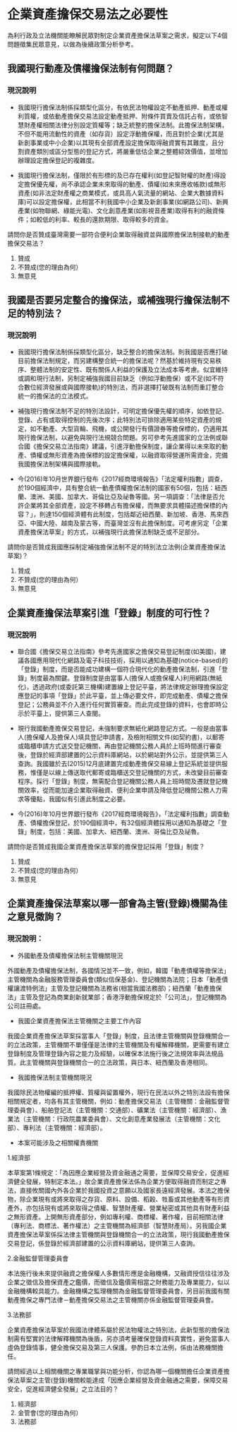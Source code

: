 # 企業資產擔保交易法之必要性

為利行政及立法機關能瞭解民眾對制定企業資產擔保法草案之需求，擬定以下4個問題徵集民眾意見，以做為後續政策分析參考。

## 我國現行動產及債權擔保法制有何問題？

### 現況說明

* 我國現行擔保法制係採類型化區分，有依民法物權設定不動產抵押、動產或權利質權，或依動產擔保交易法設定動產抵押、附條件買賣及信託占有，或依智慧財產權相關法律分別設定質權等；缺乏統整的擔保法制。此擔保法制架構，不但不能用流動性的資產（如存貨）設定浮動擔保權，而且對於企業(尤其是新創事業或中小企業)以其現有全部資產設定擔保取得融資實有其難度，且分割資產類別或區分型態的登記方式，將嚴重低估企業之整體綜效價值，並增加辦理設定擔保登記的複雜度。

* 我國現行擔保法制，僅限於有形標的及已存在權利(如登記智財權的財產)得設定擔保優先權，尚不承認企業未來取得的動產、債權(如未來應收帳款)或無形資產(如非法定財產權之商業模式，或具高人氣流量的網站、企業大數據資料庫)可以設定擔保權，此相當不利我國中小企業及新創事業(如網路公司)、新興產業(如物聯網、綠能光電)、文化創意產業(如影視音產業)取得有利的融資條件；如較低的利率、較長的還款期限、取得較多的資金。

請問你是否贊成臺灣需要一部符合便利企業取得融資並與國際擔保法制接軌的動產擔保交易法？
  1. 贊成
  2. 不贊成(您的理由為何）           
  3. 無意見

## 我國是否要另定整合的擔保法，或補強現行擔保法制不足的特別法？

### 現況說明

* 我國現行擔保法制係採類型化區分，缺乏整合的擔保法制。則我國是否應打破目前擔保法制規定，而另建構整合統一的擔保法呢？然基於維持現有交易秩序、整體法制的安定性、既有關係人利益的保護及立法成本等考慮。似宜維持或調和現行法制，另制定補強我國目前缺乏（例如浮動擔保）或不足(如不符合數位經濟發展或與國際接軌)的特別法，而非選擇打破既有法制而重訂整合統一的擔保法的立法模式。

* 補強現行擔保法制不足的特別法設計，可明定擔保優先權的順序，如依登記、登錄、占有或取得控制的先後次序；此特別法可排除適用某些特定資產的規定，如不動產、大型貨輪、飛機，或公開發行有價證券等擔保標的，仍適用其現行擔保法制，以避免與現行法規競合問題。另可參考先進國家的立法例或聯合國《擔保交易立法指南》建議，引進浮動擔保制度，讓企業得以未來取的動產、債權或無形資產為擔保標的設定擔保權，以融資取得營運所需資金，完備我國擔保法制架構與國際接軌。

* 今(2016)年10月世界銀行發布《2017經商環境報告》「法定權利指數」調查，於190個經濟中，具有整合統一動產債權擔保法制的國家有50個，包括：紐西蘭、澳洲、美國、加拿大、哥倫比亞及祕魯等國。另一項調查：「法律是否允許企業將其全部資產，設定不移轉占有擔保權，而無要求具體描述擔保標的內容？」，則達150個經濟體有此制度，包括鄰近紐西蘭、新加坡、香港、馬來西亞、中國大陸、越南及蒙古等，而臺灣並沒有此擔保制度。可考慮另定「企業資產擔保法草案」的方式，以補強現行此擔保法制缺乏或不足部分。

請問你是否贊成我國應採制定補強擔保法制不足的特別法立法例(企業資產擔保法草案)？
  1. 贊成
  2. 不贊成(您的理由為何）           
  3. 無意見

## 企業資產擔保法草案引進「登錄」制度的可行性？

### 現況說明

* 聯合國《擔保交易立法指南》參考先進國家之擔保交易登記制度(如美國)，建議各國應用現代化網路及電子科技技術，採用以通知為基礎(notice-based)的「登錄」制度，而是否能成功建構一個符合現代化的動產擔保法制，引進「登錄」制度最為關鍵。登錄制度是由當事人(擔保人或擔保權人)利用網路(無紙化)，透過政府(或委託第三機構)建置線上登記平臺，將法律規定辦理擔保設定應登記的事項「登錄」於此平臺，並上傳必要文件，即完成動產、債權之擔保登記；公務員並不介入進行任何實質審查。而此完成登錄的資料，也會即時公示於平臺上，提供第三人查閱。

* 現行我國動產擔保交易登記，未強制要求無紙化網路登記方式。一般是由當事人(擔保權人及擔保人)填具登記申請書，及檢附相關文件(如契約書)，以郵寄或臨櫃申請方式送交登記機關，再由登記機關公務人員於上班時間進行審查後，登錄於經濟部建置的公示資料庫網站，以於網站對外公示，並提供第三人查詢。我國雖於去(2015)12月底建置完成動產擔保交易線上登記系統並提供服務，惟僅是以線上傳送取代郵寄或臨櫃送交登記機關的方式，未改變目前審查程序。採行「登錄」制度，無需配合登記機關公務人員上班時間及遷就登記機關效率，從而能加速企業取得融資、便利企業申請及降低登記機關公務人力需求等優點，我國似有引進此制度之必要。

* 今(2016)年10月世界銀行發布《2017經商環境報告》，「法定權利指數」調查動產、債權擔保登記，於190個經濟中，有32個經濟體採用以通知為基礎之「登錄」制度，包括：美國、加拿大、紐西蘭、澳洲、哥倫比亞及祕魯。

請問你是否贊成我國企業資產擔保法草案的擔保登記採用「登錄」制度？
  1. 贊成
  2. 不贊成(您的理由為何）           
  3. 無意見

## 企業資產擔保法草案以哪一部會為主管(登錄)機關為佳之意見徵詢？

### 現況說明：

* 外國動產及債權擔保法制主管機關現況

外國動產及債權擔保法制，各國情況並不一致，例如，韓國「動產債權等擔保法」主管機關為金融服務管理委員會(類似信保基金)、登記機關為法院；日本「動產債權讓渡特例法」主管及登記機關為法務省(相當我國法務部)；紐西蘭「動產擔保法」主管及登記為商業創新就業部；香港浮動擔保規定於「公司法」，登記機關為公司註冊處。

* 我國企業資產擔保法主管機關之主要工作內容

我國企業資產擔保法草案採當事人「登錄」制度，且法律主管機關與登錄機關合一的立法政策，主管機關不單僅僅是法律的主管機關及有權解釋機關，更需要有建立登錄制度及管理登錄內容之能力及經驗，以確保本法施行後之法規效率與法規品質。此主管機關與登錄機關合一的立法政策，與日本、紐西蘭及香港相同。

* 我國擔保法制主管機關現況

我國除民法物權編的抵押權、質權與留置權外，現行在民法以外之特別法設有擔保相關規定者，均各有其主管機關，例如：動產擔保交易法（主管機關：金融監督管理委員會）、船舶登記法（主管機關：交通部）、礦業法（主管機關：經濟部）、漁業法（主管機關：行政院農業委員會）、文化創意產業發展法（主管機關：文化部）、專利法（主管機關：經濟部）。

* 本案可能涉及之相關權責機關

1.經濟部

本草案第1條規定：「為因應企業經營及資金融通之需要，並保障交易安全，促進經濟健全發展，特制定本法。」故企業資產擔保法係為企業方便取得融資而制定之專法，直接攸關國內外各企業於我國投資之意願以及國家長遠經濟發展。本法之擔保物，除企業現有或將來取得之存貨、原料、設備、稻穀、牲畜或其他動產等有形資產外，亦包括現有或將來取得之債權、智慧財產權、營業秘密或其他具有財產利益之無形資產。上開無形資產部分，例如專利權、商標權、著作權，目前相關法律（專利法、商標法、著作權法）之主管機關為經濟部（智慧財產局）。另我國企業資產擔保法草案係採法律主管機關與登錄機關合一的立法政策，現行我國動產擔保交易登記，係登錄於經濟部建置的公示資料庫網站，提供第三人查詢。

2.金融監督管理委員會

本法施行後未來提供融資之擔保權人多數情形應是金融機構，又融資授信往往涉及企業之徵信及擔保資產之鑑價，而徵信及鑑價需相當之財務能力及專業能力，似以金融機構較具能力。金融機構之監理機關為金融監督管理委員會，另目前我國有關動產擔保之專門法律－動產擔保交易法之主管機關亦係金融監督管理委員會。

3.法務部

企業資產擔保法草案於我國法律體系屬於民法物權法之特別法，此新型態的擔保法制需有堅實的法律解釋機關為後盾，另亦須考量確保登錄資料真實性，避免當事人虛偽登錄情事，健全擔保交易及第三人保護。參酌日本立法例，係由法務機關擔任。

請問經過以上相關機關之專業職掌與功能分析，你認為哪一個機關擔任企業資產擔保法草案之主管(登錄)機關較能達成「因應企業經營及資金融通之需要，保障交易安全，促進經濟健全發展」之立法目的？
  1. 經濟部
  2. 金管會(您的理由為何）           
  3. 法務部
  
